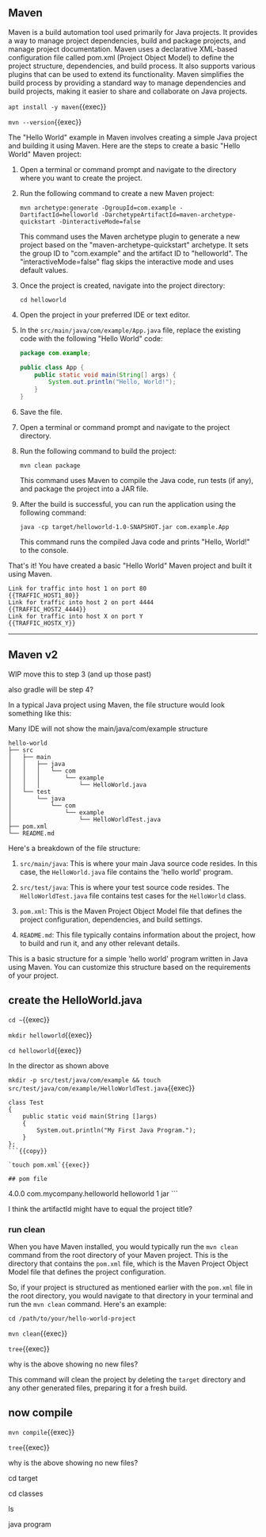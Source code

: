 


## Maven

Maven is a build automation tool used primarily for Java projects. It provides a way to manage project dependencies, build and package projects, and manage project documentation. Maven uses a declarative XML-based configuration file called pom.xml (Project Object Model) to define the project structure, dependencies, and build process. It also supports various plugins that can be used to extend its functionality. Maven simplifies the build process by providing a standard way to manage dependencies and build projects, making it easier to share and collaborate on Java projects.

`apt install -y maven`{{exec}}

`mvn --version`{{exec}}

 The "Hello World" example in Maven involves creating a simple Java project and building it using Maven. Here are the steps to create a basic "Hello World" Maven project:

1. Open a terminal or command prompt and navigate to the directory where you want to create the project.

2. Run the following command to create a new Maven project:
   ```
   mvn archetype:generate -DgroupId=com.example -DartifactId=helloworld -DarchetypeArtifactId=maven-archetype-quickstart -DinteractiveMode=false
   ```

   This command uses the Maven archetype plugin to generate a new project based on the "maven-archetype-quickstart" archetype. It sets the group ID to "com.example" and the artifact ID to "helloworld". The "interactiveMode=false" flag skips the interactive mode and uses default values.

3. Once the project is created, navigate into the project directory:
   ```
   cd helloworld
   ```

4. Open the project in your preferred IDE or text editor.

5. In the `src/main/java/com/example/App.java` file, replace the existing code with the following "Hello World" code:
   ```java
   package com.example;

   public class App {
       public static void main(String[] args) {
           System.out.println("Hello, World!");
       }
   }
   ```

6. Save the file.

7. Open a terminal or command prompt and navigate to the project directory.

8. Run the following command to build the project:
   ```
   mvn clean package
   ```

   This command uses Maven to compile the Java code, run tests (if any), and package the project into a JAR file.

9. After the build is successful, you can run the application using the following command:
   ```
   java -cp target/helloworld-1.0-SNAPSHOT.jar com.example.App
   ```

   This command runs the compiled Java code and prints "Hello, World!" to the console.

That's it! You have created a basic "Hello World" Maven project and built it using Maven.

```
Link for traffic into host 1 on port 80
{{TRAFFIC_HOST1_80}}
Link for traffic into host 2 on port 4444
{{TRAFFIC_HOST2_4444}}
Link for traffic into host X on port Y
{{TRAFFIC_HOSTX_Y}}
```

---

## Maven v2

WIP move this to step 3 (and up those past)

also gradle will be step 4?

In a typical Java project using Maven, the file structure would look something like this:

Many IDE will not show the main/java/com/example structure

```
hello-world
├── src
│   ├── main
│   │   ├── java
│   │   │   └── com
│   │   │       └── example
│   │   │           └── HelloWorld.java
│   └── test
│       └── java
│           └── com
│               └── example
│                   └── HelloWorldTest.java
├── pom.xml
└── README.md
```

Here's a breakdown of the file structure:

1. `src/main/java`: This is where your main Java source code resides. In this case, the `HelloWorld.java` file contains the 'hello world' program.

2. `src/test/java`: This is where your test source code resides. The `HelloWorldTest.java` file contains test cases for the `HelloWorld` class.

3. `pom.xml`: This is the Maven Project Object Model file that defines the project configuration, dependencies, and build settings.

4. `README.md`: This file typically contains information about the project, how to build and run it, and any other relevant details.

This is a basic structure for a simple 'hello world' program written in Java using Maven. You can customize this structure based on the requirements of your project.

## create the HelloWorld.java

`cd ~`{{exec}}

`mkdir helloworld`{{exec}}

`cd helloworld`{{exec}}

In the director as shown above

`mkdir -p src/test/java/com/example && touch src/test/java/com/example/HelloWorldTest.java`{{exec}}

```
class Test
{
    public static void main(String []args)
    {
        System.out.println("My First Java Program.");
    }
};
```{{copy}}

`touch pom.xml`{{exec}}

## pom file

```
<project>
  <modelVersion>4.0.0</modelVersion>
  <groupId>com.mycompany.helloworld</groupId>
  <artifactId>helloworld</artifactId>
  <version>1</version>
  <packaging>jar</packaging>
</project>
```

I think the artifactId might have to equal the project title?

### run clean


When you have Maven installed, you would typically run the `mvn clean` command from the root directory of your Maven project. This is the directory that contains the `pom.xml` file, which is the Maven Project Object Model file that defines the project configuration.

So, if your project is structured as mentioned earlier with the `pom.xml` file in the root directory, you would navigate to that directory in your terminal and run the `mvn clean` command. Here's an example:


`cd /path/to/your/hello-world-project`

`mvn clean`{{exec}}

`tree`{{exec}}

why is the above showing no new files?


This command will clean the project by deleting the `target` directory and any other generated files, preparing it for a fresh build.


## now compile

`mvn compile`{{exec}}

`tree`{{exec}}

why is the above showing no new files?

cd target

cd classes

ls

java program